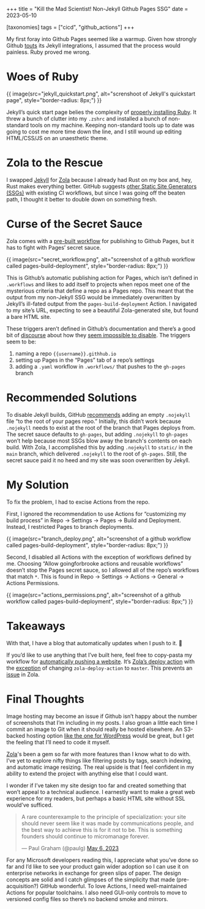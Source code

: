 +++
title = "Kill the Mad Scientist! Non-Jekyll Github Pages SSG"
date = 2023-05-10

[taxonomies]
tags = ["cicd", "github_actions"]
+++

My first foray into Github Pages seemed like a warmup. Given how strongly Github [touts](https://web.archive.org/web/20230509160818/https://pages.github.com/) its Jekyll integrations, I assumed that the process would painless. Ruby proved me wrong.

<!-- more -->

# Woes of Ruby

{{ image(src="jekyll_quickstart.png",
         alt="screnshoot of Jekyll's quickstart page",
         style="border-radius: 8px;") }}

Jekyll’s quick start page belies the complexity of [properly installing Ruby](https://jekyllrb.com/docs/installation/macos/#install-ruby). It threw a bunch of clutter into my `.zshrc` and installed a bunch of non-standard tools on my machine. Keeping non-standard tools up to date was going to cost me more time down the line, and I still wound up editing HTML/CSS/JS on an unaesthetic theme.

# Zola to the Rescue

I swapped [Jekyll](https://jekyllrb.com) for [Zola](https://www.getzola.org) because I already had Rust on my box and, hey, Rust makes everything better. GitHub suggests [other Static Site Generators (SSGs)](https://github.com/actions/starter-workflows/tree/main/pages) with existing CI workflows, but since I was going off the beaten path, I thought it better to double down on something fresh.

# Curse of the Secret Sauce

Zola comes with a [pre-built workflow](https://www.getzola.org/documentation/deployment/github-pages/) for publishing to Github Pages, but it has to fight with Pages’ secret sauce.

{{ image(src="secret_workflow.png",
         alt="screenshot of a github workflow called pages-build-deployment",
         style="border-radius: 8px;") }}

This is Github’s automatic publishing action for Pages, which isn’t defined in `.workflows` and likes to add itself to projects when repos meet one of the mysterious criteria that define a repo as a Pages repo. This meant that the output from my non-Jekyll SSG would be immediately overwritten by Jekyll’s ill-fated output from the `pages-build-deployment` Action. I navigated to my site’s URL, expecting to see a beautiful Zola-generated site, but found a bare HTML site.

These triggers aren’t defined in Github’s documentation and there’s a good bit of [discourse](https://github.com/shalzz/zola-deploy-action/pull/67#issuecomment-1436766564) about how they [seem impossible to disable](https://stackoverflow.com/a/72743923). The triggers seem to be:

1. naming a repo `{{username}}.githhub.io`
2. setting up Pages in the “Pages” tab of a repo’s settings
3. adding a `.yaml` workflow in `.workflows/` that pushes to the `gh-pages` branch

# Recommended Solutions

To disable Jekyll builds, GitHub [recommends](https://github.blog/2009-12-29-bypassing-jekyll-on-github-pages/) adding an empty `.nojekyll` file “to the root of your pages repo.” Initially, this didn’t work because `.nojekyll` needs to exist at the root of the branch that Pages deploys from. The secret sauce defaults to `gh-pages`, but adding `.nojekyll` to `gh-pages` won’t help because most SSGs blow away the branch's contents on each build. With Zola, I accomplished this by adding `.nojekyll` to `static/` in the `main` branch, which delivered `.nojekyll` to the root of `gh-pages`. Still, the secret sauce paid it no heed and my site was soon overwritten by Jekyll.

# My Solution

To fix the problem, I had to excise Actions from the repo. 

First, I ignored the recommendation to use Actions for “customizing my build process” in Repo -> Settings -> Pages -> Build and Deployment. Instead, I restricted Pages to branch deployments.

{{ image(src="branch_deploy.png",
         alt="screenshot of a github workflow called pages-build-deployment",
         style="border-radius: 8px;") }}

Second, I disabled all Actions with the exception of workflows defined by me. Choosing “Allow goingforbrooke actions and reusable workflows” doesn’t stop the Pages secret sauce, so I allowed all of the repo’s workflows that match `*`. This is found in Repo -> Settings -> Actions -> General -> Actions Permissions.

{{ image(src="actions_permissions.png",
         alt="screenshot of a github workflow called pages-build-deployment",
         style="border-radius: 8px;") }}

# Takeaways

With that, I have a blog that automatically updates when I push to it. 🎉

If you’d like to use anything that I’ve built here, feel free to copy-pasta my workflow for [automatically pushing a website](https://github.com/goingforbrooke/personal_blog/blob/main/.github/workflows/publish_site.yaml). It’s [Zola’s deploy action](https://github.com/shalzz/zola-deploy-action) with the [exception](https://github.com/goingforbrooke/personal_blog/blob/b356b5af56c525eb570be10e1c37911a2d4a298b/.github/workflows/publish_site.yaml#LL12C23-L12C23) of changing `zola-deploy-action` to `master`. This prevents an [issue](https://github.com/shalzz/zola-deploy-action/issues/71#issuecomment-1501488817) in Zola.

# Final Thoughts

Image hosting may become an issue if Github isn’t happy about the number of screenshots that I’m including in my posts. I also groan a little each time I commit an image to Git when it should really be hosted elsewhere. An S3-backed hosting option [like the one for WordPress](https://wpengine.com/support/configuring-largefs-store-transfer-unlimited-data/) would be great, but I get the feeling that I’ll need to code it myself.

[Zola](https://www.getzola.org/documentation/templates/overview/)'s been a gem so far with more features than I know what to do with. I’ve yet to explore nifty things like filtering posts by tags, search indexing, and automatic image resizing. The real upside is that I feel confident in my ability to extend the project with anything else that I could want.

I wonder if I’ve taken my site design too far and created something that won’t appeal to a technical audience. I earnestly want to make a great web experience for my readers, but perhaps a basic HTML site without SSL would’ve sufficed.

<blockquote class="twitter-tweet"><p lang="en" dir="ltr">A rare counterexample to the principle of specialization: your site should never seem like it was made by communications people, and the best way to achieve this is for it not to be. This is something founders should continue to micromanage forever.</p>&mdash; Paul Graham (@paulg) <a href="https://twitter.com/paulg/status/1654765304184971264?ref_src=twsrc%5Etfw">May 6, 2023</a></blockquote> <script async src="https://platform.twitter.com/widgets.js" charset="utf-8"></script>

For any Microsoft developers reading this, I appreciate what you’ve done so far and I’d like to see your product gain wider adoption so I can use it on enterprise networks in exchange for green slips of paper. The design concepts are solid and I catch glimpses of the simplicity that made (pre-acquisition?) GitHub wonderful. To love Actions, I need well-maintained Actions for popular toolchains. I also need GUI-only controls to move to versioned config files so there’s no backend smoke and mirrors.
